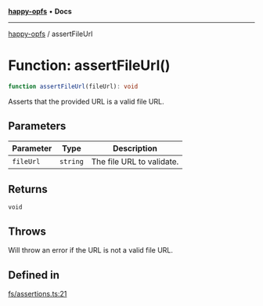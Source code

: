[**happy-opfs**](../README.md) • **Docs**

***

[happy-opfs](../README.md) / assertFileUrl

# Function: assertFileUrl()

```ts
function assertFileUrl(fileUrl): void
```

Asserts that the provided URL is a valid file URL.

## Parameters

| Parameter | Type | Description |
| ------ | ------ | ------ |
| `fileUrl` | `string` | The file URL to validate. |

## Returns

`void`

## Throws

Will throw an error if the URL is not a valid file URL.

## Defined in

[fs/assertions.ts:21](https://github.com/JiangJie/happy-opfs/blob/7bfec3b71684ddcf0fe3092672c66c9664776bcc/src/fs/assertions.ts#L21)

